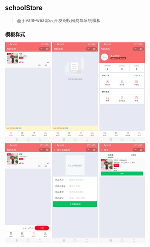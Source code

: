 ## schoolStore

> 基于vant-weapp云开发的校园商城系统模板

### 模板样式

<div class="flex">
    <img width="30%" src="./images/%E5%BE%AE%E4%BF%A1%E5%9B%BE%E7%89%87_20211101203122.jpg">
    <img width="30%" src="./images/%E5%BE%AE%E4%BF%A1%E5%9B%BE%E7%89%87_20211101203045.jpg">
    <img width="30%" src="./images/%E5%BE%AE%E4%BF%A1%E5%9B%BE%E7%89%87_20211101203140.jpg">
    <img width="30%" src="./images/%E5%BE%AE%E4%BF%A1%E5%9B%BE%E7%89%87_20211101203150.jpg">
    <img width="30%" src="./images/%E5%BE%AE%E4%BF%A1%E5%9B%BE%E7%89%87_20211101203136.jpg">
    <img width="30%" src="./images/%E5%BE%AE%E4%BF%A1%E5%9B%BE%E7%89%87_20211101203132.jpg">
</div>

